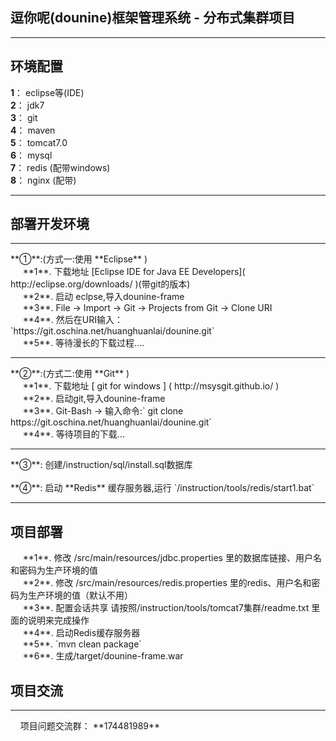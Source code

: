 <h2>逗你呢(dounine)框架管理系统 - 分布式集群项目</h2>
<hr/>
<h2>环境配置</h2>

**1**： eclipse等(IDE)<br/>
**2**： jdk7<br/>
**3**： git<br/>
**4**： maven<br/>
**5**： tomcat7.0<br/>
**6**： mysql<br/>
**7**： redis (配带windows)<br/>
**8**： nginx (配带)<br/>
<hr/>
<h2>部署开发环境</h2>
<hr/>
**①**:(方式一:使用 **Eclipse** )<br/>
&nbsp;&nbsp;&nbsp;&nbsp; **1**. 下载地址 [Eclipse IDE for Java EE Developers]( http://eclipse.org/downloads/ )(带git的版本)<br/>
&nbsp;&nbsp;&nbsp;&nbsp; **2**. 启动 eclpse,导入dounine-frame<br/>
&nbsp;&nbsp;&nbsp;&nbsp; **3**. File -> Import -> Git -> Projects from Git -> Clone URI<br/>
&nbsp;&nbsp;&nbsp;&nbsp; **4**. 然后在URI输入：`https://git.oschina.net/huanghuanlai/dounine.git`<br/>
&nbsp;&nbsp;&nbsp;&nbsp; **5**. 等待漫长的下载过程....<br/>
<hr/>
**②**:(方式二:使用 **Git** )<br/>
&nbsp;&nbsp;&nbsp;&nbsp; **1**. 下载地址 [ git for windows ] ( http://msysgit.github.io/ )<br/>
&nbsp;&nbsp;&nbsp;&nbsp; **2**. 启动git,导入dounine-frame<br/>
&nbsp;&nbsp;&nbsp;&nbsp; **3**. Git-Bash  -> 输入命令:` git clone https://git.oschina.net/huanghuanlai/dounine.git`<br/>
&nbsp;&nbsp;&nbsp;&nbsp; **4**. 等待项目的下载...<br/>
<hr/>
**③**: 创建/instruction/sql/install.sql数据库<br/><br/>
**④**: 启动 **Redis** 缓存服务器,运行 `/instruction/tools/redis/start1.bat` <br/>
<hr/>
<h2>项目部署</h2>
&nbsp;&nbsp;&nbsp;&nbsp; **1**. 修改 /src/main/resources/jdbc.properties 里的数据库链接、用户名和密码为生产环境的值<br/>
&nbsp;&nbsp;&nbsp;&nbsp; **2**. 修改 /src/main/resources/redis.properties 里的redis、用户名和密码为生产环境的值（默认不用）<br/>
&nbsp;&nbsp;&nbsp;&nbsp; **3**. 配置会话共享  请按照/instruction/tools/tomcat7集群/readme.txt 里面的说明来完成操作<br/>
&nbsp;&nbsp;&nbsp;&nbsp; **4**. 启动Redis缓存服务器<br/>
&nbsp;&nbsp;&nbsp;&nbsp; **5**. `mvn clean package`<br/>
&nbsp;&nbsp;&nbsp;&nbsp; **6**. 生成/target/dounine-frame.war<br/>
<h2>项目交流</h2>
<hr/>
&nbsp;&nbsp;&nbsp;&nbsp;项目问题交流群： **174481989** <br/></br/></br/>